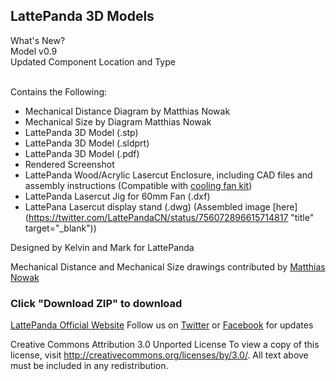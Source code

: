 LattePanda 3D Models
----------------

What's New?<br>
Model v0.9 <br>
Updated Component Location and Type<br><br>

Contains the Following:
- Mechanical Distance Diagram by Matthias Nowak
- Mechanical Size by Diagram Matthias Nowak
- LattePanda 3D Model (.stp)
- LattePanda 3D Model (.sldprt)
- LattePanda 3D Model (.pdf)
- Rendered Screenshot
- LattePanda Wood/Acrylic Lasercut Enclosure, including CAD files and assembly instructions (Compatible with [cooling fan kit](https://www.dfrobot.com/product-1520.html))
- LattePanda Lasercut Jig for 60mm Fan (.dxf)
- LattePana Lasercut display stand (.dwg) (Assembled image [here](https://twitter.com/LattePandaCN/status/756072896615714817 "title" target="_blank"))

Designed by Kelvin and Mark for LattePanda

Mechanical Distance and Mechanical Size drawings contributed by <a href="https://github.com/berryelectronics" target="_blank">Matthias Nowak</a>

### Click "Download ZIP" to download

[LattePanda Official Website](https://www.lattepanda.com)
Follow us on [Twitter](https://twitter.com/LattePandaCN) or [Facebook](https://www.facebook.com/lattepandacn) for updates

Creative Commons Attribution 3.0 Unported License 
To view a copy of this license, visit http://creativecommons.org/licenses/by/3.0/. All text above must be included in any redistribution.
